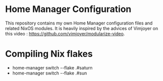 # Home Manager Configuration

This repository contains my own Home Manager configuration files and related NixOS modules.
It is heavily inspired by the advices of Vimjoyer on this video : https://github.com/vimjoyer/modularize-video.

# Compiling Nix flakes

- home-manager switch --flake .#saturn
- home-manager switch --flake .#sun
